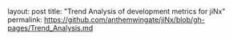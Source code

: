 layout: post
title: "Trend Analysis of development metrics for jiNx"
permalink: https://github.com/anthemwingate/jiNx/blob/gh-pages/Trend_Analysis.md


